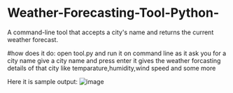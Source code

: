 # Weather-Forecasting-Tool-Python-
A command-line tool that accepts a city's name and returns the current weather forecast.

#how does it do:
open tool.py and run it on command line 
as it ask you for a city name 
give a city name and press enter 
it gives the weather forcasting details of that city
like temparature,humidity,wind speed and some more

Here it is sample output:
![image](https://github.com/laxman0413/Weather-Forecasting-Tool-Python-/assets/116666459/daea1a47-607d-4ce1-b2bc-f925ca01e0b4)

